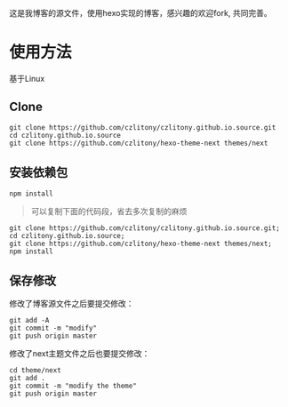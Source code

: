 这是我博客的源文件，使用hexo实现的博客，感兴趣的欢迎fork, 共同完善。

# 使用方法

基于Linux

## Clone
~~~
git clone https://github.com/czlitony/czlitony.github.io.source.git
cd czlitony.github.io.source
git clone https://github.com/czlitony/hexo-theme-next themes/next
~~~

## 安装依赖包
~~~
npm install
~~~

> 可以复制下面的代码段，省去多次复制的麻烦
~~~
git clone https://github.com/czlitony/czlitony.github.io.source.git;
cd czlitony.github.io.source; 
git clone https://github.com/czlitony/hexo-theme-next themes/next;
npm install
~~~

## 保存修改
修改了博客源文件之后要提交修改：
```
git add -A
git commit -m "modify"
git push origin master
```

修改了next主题文件之后也要提交修改：
```
cd theme/next
git add .
git commit -m "modify the theme"
git push origin master
```


